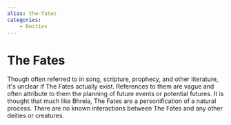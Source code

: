 ```yaml
---
alias: the-fates
categories:
    - Deities
---
```

# The Fates

Though often referred to in song, scripture, prophecy, and other literature, it's unclear if The Fates actually exist. References to them are vague and often attribute to them the planning of future events or potential futures. It is thought that much like Bhreia, The Fates are a personification of a natural process. There are no known interactions between The Fates and any other deities or creatures.
